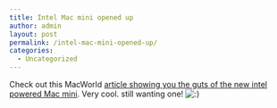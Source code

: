 ```yaml
---
title: Intel Mac mini opened up
author: admin
layout: post
permalink: /intel-mac-mini-opened-up/
categories:
  - Uncategorized
---
```

Check out this MacWorld [article showing you the guts of the new intel powered Mac mini][1]. Very cool. still wanting one! <img src="http://blog.lotas-smartman.net/wp-includes/images/smilies/icon_smile.gif" alt=":)" class="wp-smiley" />

 [1]: http://www.macworld.com/weblogs/macword/2006/03/minicsi/index.php